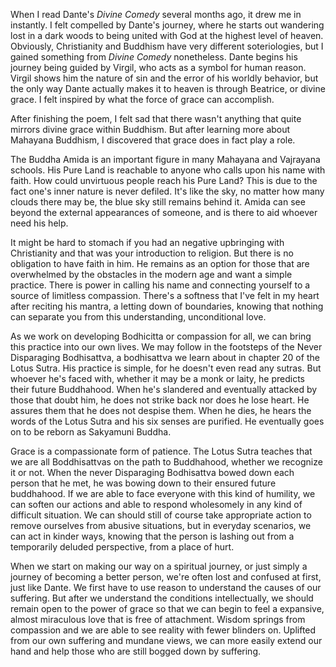 When I read Dante's _Divine Comedy_ several months ago, it drew me in instantly. I felt compelled by Dante's journey, where he starts out wandering lost in a dark woods to being united with God at the highest level of heaven. Obviously, Christianity and Buddhism have very different soteriologies, but I gained something from _Divine Comedy_ nonetheless. Dante begins his journey being guided by Virgil, who acts as a symbol for human reason. Virgil shows him the nature of sin and the error of his worldly behavior, but the only way Dante actually makes it to heaven is through Beatrice, or divine grace. I felt inspired by what the force of grace can accomplish.

After finishing the poem, I felt sad that there wasn't anything that quite mirrors divine grace within Buddhism. But after learning more about Mahayana Buddhism, I discovered that grace does in fact play a role.

The Buddha Amida is an important figure in many Mahayana and Vajrayana schools. His Pure Land is reachable to anyone who calls upon his name with faith. How could unvirtuous people reach his Pure Land? This is due to the fact one's inner nature is never defiled. It's like the sky, no matter how many clouds there may be, the blue sky still remains behind it. Amida can see beyond the external appearances of someone, and is there to aid whoever need his help.

It might be hard to stomach if you had an negative upbringing with Christianity and that was your introduction to religion. But there is no obligation to have faith in him. He remains as an option for those that are overwhelmed by the obstacles in the modern age and want a simple practice. There is power in calling his name and connecting yourself to a source of limitless compassion. There's a softness that I've felt in my heart after reciting his mantra, a letting down of boundaries, knowing that nothing can separate you from this understanding, unconditional love.

As we work on developing Bodhicitta or compassion for all, we can bring this practice into our own lives. We may follow in the footsteps of the Never Disparaging Bodhisattva, a bodhisattva we learn about in chapter 20 of the Lotus Sutra. His practice is simple, for he doesn't even read any sutras. But whoever he's faced with, whether it may be a monk or laity, he predicts their future Buddhahood. When he's slandered and eventually attacked by those that doubt him, he does not strike back nor does he lose heart. He assures them that he does not despise them. When he dies, he hears the words of the Lotus Sutra and his six senses are purified. He eventually goes on to be reborn as Sakyamuni Buddha.

Grace is a compassionate form of patience. The Lotus Sutra teaches that we are all Boddhisattvas on the path to Buddhahood, whether we recognize it or not. When the never Disparaging Bodhisattva bowed down each person that he met, he was bowing down to their ensured future buddhahood. If we are able to face everyone with this kind of humility, we can soften our actions and able to respond wholesomely in any kind of difficult situation. We can should still of course take appropriate action to remove ourselves from abusive situations, but in everyday scenarios, we can act in kinder ways, knowing that the person is lashing out from a temporarily deluded perspective, from a place of hurt.

When we start on making our way on a spiritual journey, or just simply a journey of becoming a better person, we're often lost and confused at first, just like Dante. We first have to use reason to understand the causes of our suffering. But after we understand the conditions intellectually, we should remain open to the power of grace so that we can begin to feel a expansive, almost miraculous love that is free of attachment. Wisdom springs from compassion and we are able to see reality with fewer blinders on. Uplifted from our own suffering and mundane views, we can more easily extend our hand and help those who are still bogged down by suffering.
